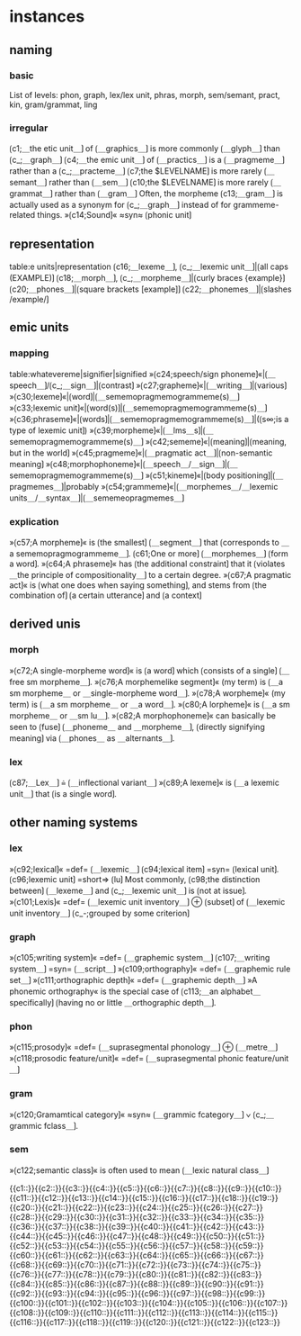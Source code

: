# instances

## naming

### basic

List of levels: phon, graph, lex/lex unit, phras, morph, sem/semant, pract, kin, gram/grammat, ling

### irregular

⟮c1;＿the etic unit＿⟯ of ⟮＿graphics＿⟯ is more commonly ⟮＿glyph＿⟯ than ⟮c_;＿graph＿⟯
⟮c4;＿the emic unit＿⟯ of ⟮＿practics＿⟯ is a ⟮＿pragmeme＿⟯ rather than a ⟮c_;＿practeme＿⟯
⟮c7;the \$LEVELNAME⟯ is more rarely ⟮＿semant＿⟯ rather than ⟮＿sem＿⟯
⟮c10;the \$LEVELNAME⟯ is more rarely ⟮＿grammat＿⟯ rather than ⟮＿gram＿⟯
Often, the morpheme ⟮c13;＿gram＿⟯ is actually used as a synonym for ⟮c_;＿graph＿⟯ instead of for grammeme-related things.
»⟮c14;Sound⟯« ≈syn≈ ⟮phonic unit⟯

## representation

table:e units|representation
⟮c16;＿lexeme＿⟯, ⟮c_;＿lexemic unit＿⟯|⟮all caps (EXAMPLE)⟯
⟮c18;＿morph＿⟯, ⟮c_;＿morpheme＿⟯|⟮curly braces {example}⟯
⟮c20;＿phones＿⟯|⟮square brackets [example]⟯
⟮c22;＿phonemes＿⟯|⟮slashes /example/⟯

## emic units

### mapping

table:whatevereme|signifier|signified
»⟮c24;speech/sign phoneme⟯«|⟮＿speech＿⟯/⟮c_;＿sign＿⟯|⟮contrast⟯
»⟮c27;grapheme⟯«|⟮＿writing＿⟯|⟮various⟯
»⟮c30;lexeme⟯«|⟮word⟯|⟮＿sememopragmemogrammeme(s)＿⟯
»⟮c33;lexemic unit⟯«|⟮word(s)⟯|⟮＿sememopragmemogrammeme(s)＿⟯
»⟮c36;phraseme⟯«|⟮words⟯|⟮＿sememopragmemogrammeme(s)＿⟯|(⟮s∞;is a type of lexemic unit⟯)
»⟮c39;morpheme⟯«|⟮＿lms＿s⟯|⟮＿sememopragmemogrammeme(s)＿⟯
»⟮c42;sememe⟯«|⟮meaning⟯|⟮meaning, but in the world⟯
»⟮c45;pragmeme⟯«|⟮＿pragmatic act＿⟯|⟮non-semantic meaning⟯
»⟮c48;morphophoneme⟯«|⟮＿speech＿/＿sign＿⟯|⟮＿sememopragmemogrammeme(s)＿⟯
»⟮c51;kineme⟯«|⟮body positioning⟯|⟮＿pragmemes＿⟯|probably
»⟮c54;grammeme⟯«|⟮＿morphemes＿/＿lexemic units＿/＿syntax＿⟯|⟮＿sememeopragmemes＿⟯

### explication

»⟮c57;A morpheme⟯« is ⟮the smallest⟯ ⟮＿segment＿⟯ that ⟮corresponds to ＿a sememopragmogrammeme＿⟯.
⟮c61;One or more⟯ ⟮＿morphemes＿⟯ ⟮form a word⟯.
»⟮c64;A phraseme⟯« has ⟮the additional constraint⟯ that it ⟮violates ＿the principle of compositionality＿⟯ to a certain degree.
»⟮c67;A pragmatic act⟯« is ⟮what one does when saying something⟯, and stems from ⟮the combination of⟯ ⟮a certain utterance⟯ and ⟮a context⟯

## derived unis

### morph

»⟮c72;A single-morpheme word⟯« is ⟮a word⟯ which ⟮consists of a single⟯ ⟮＿free sm morpheme＿⟯.
»⟮c76;A morphemelike segment⟯« (my term) is ⟮＿a sm morpheme＿ or ＿single-morpheme word＿⟯.
»⟮c78;A worpheme⟯« (my term) is ⟮＿a sm morpheme＿ or ＿a word＿⟯.
»⟮c80;A lorpheme⟯« is ⟮＿a sm morpheme＿ or ＿sm lu＿⟯.
»⟮c82;A morphophoneme⟯« can basically be seen to ⟮fuse⟯ ⟮＿phoneme＿ and ＿morpheme＿⟯, ⟮directly signifying meaning⟯ via ⟮＿phones＿ as ＿alternants＿⟯.

### lex

⟮c87;＿Lex＿⟯ ≙ ⟮＿inflectional variant＿⟯
»⟮c89;A lexeme⟯« is ⟮＿a lexemic unit＿⟯ that ⟮is a single word⟯.

## other naming systems

### lex

»⟮c92;lexical⟯« =def= ⟮＿lexemic＿⟯
⟮c94;lexical item⟯ =syn= ⟮lexical unit⟯.
⟮c96;lexemic unit⟯ =short=> ⟮lu⟯
Most commonly, ⟮c98;the distinction between⟯ ⟮＿lexeme＿⟯ and ⟮c_;＿lexemic unit＿⟯ is ⟮not at issue⟯.
»⟮c101;Lexis⟯« =def= ⟮＿lexemic unit inventory＿⟯ ⊕ ⟮subset⟯ of ⟮＿lexemic unit inventory＿⟯ ⟮c_-;grouped by some criterion⟯

### graph

»⟮c105;writing system⟯« =def= ⟮＿graphemic system＿⟯
⟮c107;＿writing system＿⟯ =syn= ⟮＿script＿⟯
»⟮c109;orthography⟯« =def= ⟮＿graphemic rule set＿⟯
»⟮c111;orthographic depth⟯« =def= ⟮＿graphemic depth＿⟯
»A phonemic orthography« is the special case of ⟮c113;＿an alphabet＿ specifically⟯ ⟮having no or little ＿orthographic depth＿⟯.

### phon

»⟮c115;prosody⟯« =def= ⟮＿suprasegmental phonology＿⟯ ⊕ ⟮＿metre＿⟯
»⟮c118;prosodic feature/unit⟯« =def= ⟮＿suprasegmental phonic feature/unit＿⟯

### gram

»⟮c120;Gramamtical category⟯« ≈syn≈ ⟮＿grammic fcategory＿⟯ ∨ ⟮c_;＿grammic fclass＿⟯.

### sem

»⟮c122;semantic class⟯« is often used to mean ⟮＿lexic natural class＿⟯

<span class='cloze-dump'>{{c1::}}{{c2::}}{{c3::}}{{c4::}}{{c5::}}{{c6::}}{{c7::}}{{c8::}}{{c9::}}{{c10::}}{{c11::}}{{c12::}}{{c13::}}{{c14::}}{{c15::}}{{c16::}}{{c17::}}{{c18::}}{{c19::}}{{c20::}}{{c21::}}{{c22::}}{{c23::}}{{c24::}}{{c25::}}{{c26::}}{{c27::}}{{c28::}}{{c29::}}{{c30::}}{{c31::}}{{c32::}}{{c33::}}{{c34::}}{{c35::}}{{c36::}}{{c37::}}{{c38::}}{{c39::}}{{c40::}}{{c41::}}{{c42::}}{{c43::}}{{c44::}}{{c45::}}{{c46::}}{{c47::}}{{c48::}}{{c49::}}{{c50::}}{{c51::}}{{c52::}}{{c53::}}{{c54::}}{{c55::}}{{c56::}}{{c57::}}{{c58::}}{{c59::}}{{c60::}}{{c61::}}{{c62::}}{{c63::}}{{c64::}}{{c65::}}{{c66::}}{{c67::}}{{c68::}}{{c69::}}{{c70::}}{{c71::}}{{c72::}}{{c73::}}{{c74::}}{{c75::}}{{c76::}}{{c77::}}{{c78::}}{{c79::}}{{c80::}}{{c81::}}{{c82::}}{{c83::}}{{c84::}}{{c85::}}{{c86::}}{{c87::}}{{c88::}}{{c89::}}{{c90::}}{{c91::}}{{c92::}}{{c93::}}{{c94::}}{{c95::}}{{c96::}}{{c97::}}{{c98::}}{{c99::}}{{c100::}}{{c101::}}{{c102::}}{{c103::}}{{c104::}}{{c105::}}{{c106::}}{{c107::}}{{c108::}}{{c109::}}{{c110::}}{{c111::}}{{c112::}}{{c113::}}{{c114::}}{{c115::}}{{c116::}}{{c117::}}{{c118::}}{{c119::}}{{c120::}}{{c121::}}{{c122::}}{{c123::}}</span>